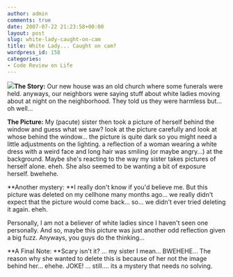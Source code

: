 ```yaml
---
author: admin
comments: true
date: 2007-07-22 21:23:58+00:00
layout: post
slug: white-lady-caught-on-cam
title: White Lady... Caught on cam?
wordpress_id: 158
categories:
- Code Review on Life
---
```










[![](http://images.laszio.multiply.com/image/1/photos/upload/300x300/RqMc7QoKCrcAADHtSwA1/Pichur004.jpg?et=9SVNfWpzJ244hVnCLckKFA)](http://laszio.multiply.com/photos/hi-res/upload/RqMc7QoKCrcAADHtSwA1)**The Story:**
Our new house was an old church where some funerals were held. anyways, our neighbors were saying stuff about white ladies moving about at night on the neighborhood. They told us they were harmless but... oh well...








**The Picture:**
My (pacute) sister then took a picture of herself behind the window and guess what we saw? look at the picture carefully and look at whose behind the window... the picture is quite dark so you might need a little adjustments on the lighting. a reflection of a woman wearing a white dress with a weird face and long hair was smiling (or maybe angry...) at the background. Maybe she's reacting to the way my sister takes pictures of herself alone. eheh. She also seemed to be wanting a bit of exposure herself. bwehehe.

**Another mystery:
**I really don't know if you'd believe me. But this picture was deleted on my cellhone many months ago... we really didn't expect that the picture would come back... so... we didn't ever tried deleting it again. eheh.

Personally, I am not a believer of white ladies since I haven't seen one personally. And so, maybe this picture was just another odd reflection given a big fuzz. Anyways, you guys do the thinking...

**A Final Note:
**Scary isn't it? ... my sister I mean... BWEHEHE... The reason why she wanted to delete this is because of her not the image behind her... ehehe. JOKE! ... still.... its a mystery that needs no solving. 
